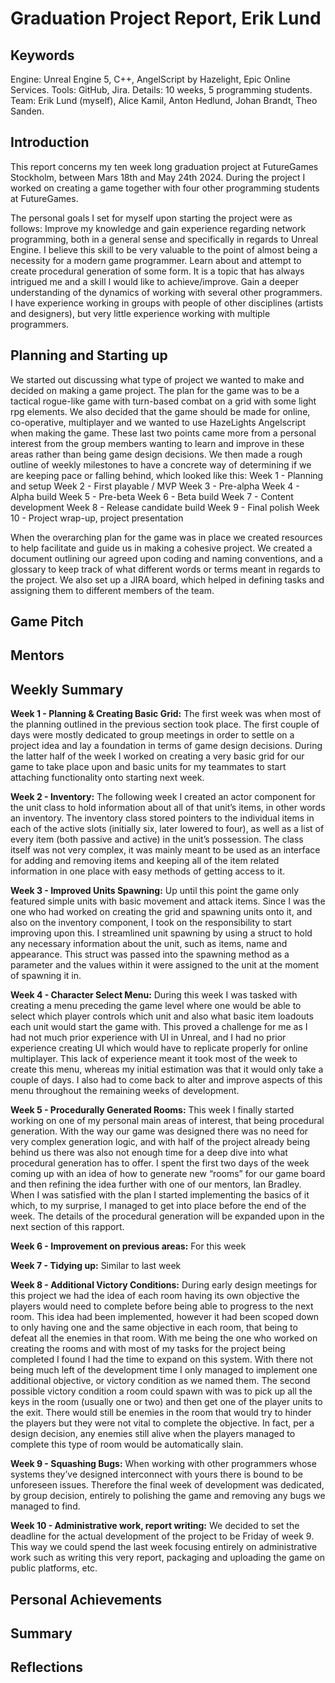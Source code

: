 
# Graduation Project Report, Erik Lund

## Keywords
Engine: Unreal Engine 5, C++, AngelScript by Hazelight, Epic Online Services.
Tools: GitHub, Jira.
Details: 10 weeks, 5 programming students.
Team: Erik Lund (myself), Alice Kamil, Anton Hedlund, Johan Brandt, Theo Sanden. 

## Introduction
This report concerns my ten week long graduation project at FutureGames Stockholm, between Mars 18th and May 24th 2024. During the project I worked on creating a game together with four other programming students at FutureGames.

The personal goals I set for myself upon starting the project were as follows:
Improve my knowledge and gain experience regarding network programming, both in a general sense and specifically in regards to Unreal Engine. I believe this skill to be very valuable to the point of almost being a necessity for a modern game programmer.
Learn about and attempt to create procedural generation of some form. It is a topic that has always intrigued me and a skill I would like to achieve/improve.
Gain a deeper understanding of the dynamics of working with several other programmers. I have experience working in groups with people of other disciplines (artists and designers), but very little experience working with multiple programmers.

## Planning and Starting up
We started out discussing what type of project we wanted to make and decided on making a game project. The plan for the game was to be a tactical rogue-like game with turn-based combat on a grid with some light rpg elements. We also decided that the game should be made for online, co-operative, multiplayer and we wanted to use HazeLights Angelscript when making the game. These last two points came more from a personal interest from the group members wanting to learn and improve in these areas rather than being game design decisions. We then made a rough outline of weekly milestones to have a concrete way of determining if we are keeping pace or falling behind, which looked like this:
Week 1 - Planning and setup
Week 2 - First playable / MVP
Week 3 - Pre-alpha
Week 4 - Alpha build
Week 5 - Pre-beta
Week 6 - Beta build
Week 7 - Content development
Week 8 - Release candidate build
Week 9 - Final polish
Week 10 - Project wrap-up, project presentation

When the overarching plan for the game was in place we created resources to help facilitate and guide us in making a cohesive project. We created a document outlining our agreed upon coding and naming conventions, and a glossary to keep track of what different words or terms meant in regards to the project. We also set up a JIRA board, which helped in defining tasks and assigning them to different members of the team.

## Game Pitch


## Mentors

## Weekly Summary
**Week 1 - Planning & Creating Basic Grid:**
The first week was when most of the planning outlined in the previous section took place. The first couple of days were mostly dedicated to group meetings in order to settle on a project idea and lay a foundation in terms of game design decisions. During the latter half of the week I worked on creating a very basic grid for our game to take place upon and basic units for my teammates to start attaching functionality onto starting next week.

**Week 2 - Inventory:**
The following week I created an actor component for the unit class to hold information about all of that unit’s items, in other words an inventory. The inventory class stored pointers to the individual items in each of the active slots (initially six, later lowered to four), as well as a list of every item (both passive and active) in the unit’s possession. The class itself was not very complex, it was mainly meant to be used as an interface for adding and removing items and keeping all of the item related information in one place with easy methods of getting access to it.

**Week 3 - Improved Units Spawning:**
Up until this point the game only featured simple units with basic movement and attack items. Since I was the one who had worked on creating the grid and spawning units onto it, and also on the inventory component, I took on the responsibility to start improving upon this. I streamlined unit spawning by using a struct to hold any necessary information about the unit, such as items, name and appearance. This struct was passed into the spawning method as a parameter and the values within it were assigned to the unit at the moment of spawning it in.

**Week 4 - Character Select Menu:**
During this week I was tasked with creating a menu preceding the game level where one would be able to select which player controls which unit and also what basic item loadouts each unit would start the game with. This proved a challenge for me as I had not much prior experience with UI in Unreal, and I had no prior experience creating UI which would have to replicate properly for online multiplayer. This lack of experience meant it took most of the week to create this menu, whereas my initial estimation was that it would only take a couple of days. I also had to come back to alter and improve aspects of this menu throughout the remaining weeks of development.

**Week 5 - Procedurally Generated Rooms:**
This week I finally started working on one of my personal main areas of interest, that being procedural generation. With the way our game was designed there was no need for very complex generation logic, and with half of the project already being behind us there was also not enough time for a deep dive into what procedural generation has to offer. I spent the first two days of the week coming up with an idea of how to generate new “rooms” for our game board and then refining the idea further with one of our mentors, Ian Bradley. When I was satisfied with the plan I started implementing the basics of it which, to my surprise, I managed to get into place before the end of the week. The details of the procedural generation will be expanded upon in the next section of this rapport.

**Week 6 - Improvement on previous areas:**
For this week

**Week 7 - Tidying up:**
Similar to last week

**Week 8 - Additional Victory Conditions:**
During early design meetings for this project we had the idea of each room having its own objective the players would need to complete before being able to progress to the next room. This idea had been implemented, however it had been scoped down to only having one and the same objective in each room, that being to defeat all the enemies in that room. With me being the one who worked on creating the rooms and with most of my tasks for the project being completed I found I had the time to expand on this system. With there not being much left of the development time I only managed to implement one additional objective, or victory condition as we named them. The second possible victory condition a room could spawn with was to pick up all the keys in the room (usually one or two) and then get one of the player units to the exit. There would still be enemies in the room that would try to hinder the players but they were not vital to complete the objective. In fact, per a design decision, any enemies still alive when the players managed to complete this type of room would be automatically slain.

**Week 9 - Squashing Bugs:**
When working with other programmers whose systems they’ve designed interconnect with yours there is bound to be unforeseen issues. Therefore the final week of development was dedicated, by group decision, entirely to polishing the game and removing any bugs we managed to find.

**Week 10 - Administrative work, report writing:**
We decided to set the deadline for the actual development of the project to be Friday of week 9. This way we could spend the last week focusing entirely on administrative work such as writing this very report, packaging and uploading the game on public platforms, etc.

## Personal Achievements


## Summary


## Reflections
